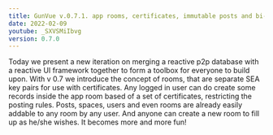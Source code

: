```yaml
---
title: GunVue v.0.7.1. app rooms, certificates, immutable posts and bi-directional links between them
date: 2022-02-09
youtube: _SXVSMiIbvg
version: 0.7.0
---
```


Today we present a new iteration on merging a reactive p2p database with a reactive UI framework together to form a toolbox for everyone to build upon. With v 0.7 we introduce the concept of rooms, that are separate SEA key pairs for use with certificates. Any logged in user can do create some records inside the app room based of a set of certificates, restricting the posting rules. Posts, spaces, users and even rooms are already easily addable to any room by any user. And anyone can create a new room to fill up as he/she wishes. It becomes more and more fun!